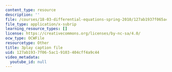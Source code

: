 ```yaml
---
content_type: resource
description: ''
file: /courses/18-03-differential-equations-spring-2010/127ab1937f065ac19103404cff4a9c44_peYvLk_HZdw.vtt
file_type: application/x-subrip
learning_resource_types: []
license: https://creativecommons.org/licenses/by-nc-sa/4.0/
ocw_type: OCWFile
resourcetype: Other
title: 3play caption file
uid: 127ab193-7f06-5ac1-9103-404cff4a9c44
video_metadata:
  youtube_id: null
---
```

